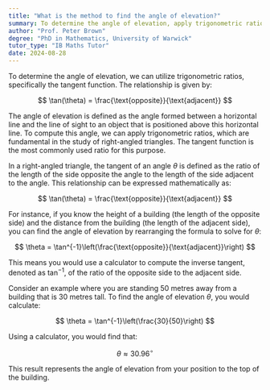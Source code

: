 ```yaml
---
title: "What is the method to find the angle of elevation?"
summary: To determine the angle of elevation, apply trigonometric ratios, particularly the tangent function, where $\tan(\theta)$ equals the ratio of the opposite side to the adjacent side.
author: "Prof. Peter Brown"
degree: "PhD in Mathematics, University of Warwick"
tutor_type: "IB Maths Tutor"
date: 2024-08-28
---
```


To determine the angle of elevation, we can utilize trigonometric ratios, specifically the tangent function. The relationship is given by:

$$
\tan(\theta) = \frac{\text{opposite}}{\text{adjacent}}
$$

The angle of elevation is defined as the angle formed between a horizontal line and the line of sight to an object that is positioned above this horizontal line. To compute this angle, we can apply trigonometric ratios, which are fundamental in the study of right-angled triangles. The tangent function is the most commonly used ratio for this purpose.

In a right-angled triangle, the tangent of an angle $\theta$ is defined as the ratio of the length of the side opposite the angle to the length of the side adjacent to the angle. This relationship can be expressed mathematically as:

$$
\tan(\theta) = \frac{\text{opposite}}{\text{adjacent}}
$$

For instance, if you know the height of a building (the length of the opposite side) and the distance from the building (the length of the adjacent side), you can find the angle of elevation by rearranging the formula to solve for $\theta$:

$$
\theta = \tan^{-1}\left(\frac{\text{opposite}}{\text{adjacent}}\right)
$$

This means you would use a calculator to compute the inverse tangent, denoted as $\tan^{-1}$, of the ratio of the opposite side to the adjacent side.

Consider an example where you are standing $50$ metres away from a building that is $30$ metres tall. To find the angle of elevation $\theta$, you would calculate:

$$
\theta = \tan^{-1}\left(\frac{30}{50}\right)
$$

Using a calculator, you would find that:

$$
\theta \approx 30.96^\circ
$$

This result represents the angle of elevation from your position to the top of the building.
    